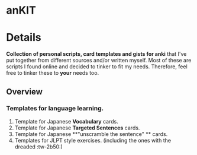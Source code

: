 # anKIT

# Details
**Collection of personal scripts, card templates and gists for anki** that I've put together from different sources and/or written myself. Most of these are scripts I found online and decided to tinker to fit my needs. Therefore, feel free to tinker these to **your** needs too.

## Overview
### Templates for language learning.
1. Template for Japanese **Vocabulary** cards.
2. Template for Japanese **Targeted Sentences** cards.
3. Template for Japanese **"unscramble the sentence" ** cards.
4. Templates for JLPT style exercises. (including the ones with the dreaded :tw-2b50:)




